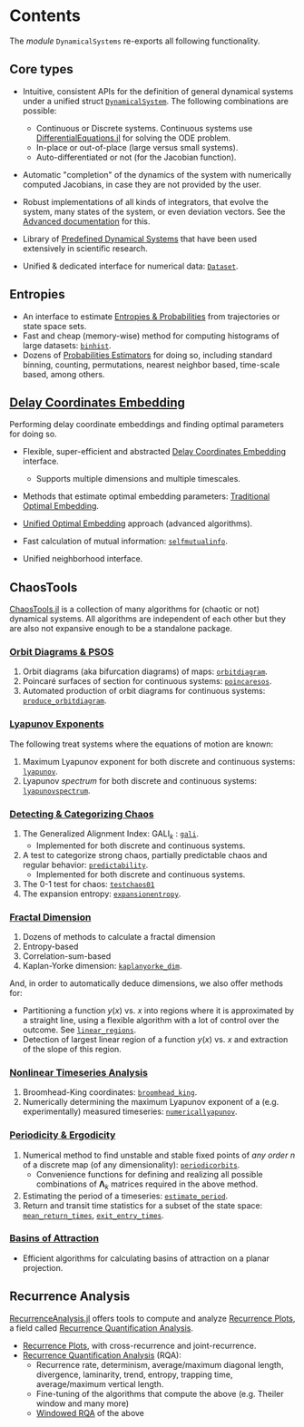 # Contents
The _module_ `DynamicalSystems` re-exports all following functionality.

## Core types
* Intuitive, consistent APIs for the definition of general dynamical systems under a unified struct [`DynamicalSystem`](@ref). The following combinations are possible:
  * Continuous or Discrete systems. Continuous systems use [DifferentialEquations.jl](https://diffeq.sciml.ai/latest/) for solving the ODE problem.
  * In-place or out-of-place (large versus small systems).
  * Auto-differentiated or not (for the Jacobian function).


* Automatic "completion" of the dynamics of the system with numerically computed Jacobians, in case they are not provided by the user.
* Robust implementations of all kinds of integrators, that evolve the system, many states of the system, or even deviation vectors. See the [Advanced documentation](@ref) for this.
* Library of [Predefined Dynamical Systems](@ref) that have been used extensively in scientific research.
* Unified & dedicated interface for numerical data: [`Dataset`](@ref).

## Entropies
* An interface to estimate [Entropies & Probabilities](@ref) from trajectories or state space sets.
* Fast and cheap (memory-wise) method for computing histograms of large datasets: [`binhist`](@ref).
* Dozens of [Probabilities Estimators](@ref) for doing so, including standard binning, counting, permutations, nearest neighbor based, time-scale based, among others.


## [Delay Coordinates Embedding](@ref)
Performing delay coordinate embeddings and finding optimal parameters for doing so.
* Flexible, super-efficient and abstracted [Delay Coordinates Embedding](@ref) interface.
    * Supports multiple dimensions and multiple timescales.

* Methods that estimate optimal embedding parameters: [Traditional Optimal Embedding](@ref).
* [Unified Optimal Embedding](@ref) approach (advanced algorithms).
* Fast calculation of mutual information: [`selfmutualinfo`](@ref).
* Unified neighborhood interface.

## ChaosTools
[ChaosTools.jl](https://github.com/JuliaDynamics/InteractiveChaos.jl) is a collection of many algorithms for (chaotic or not) dynamical systems.
All algorithms are independent of each other but they are also not expansive enough to be a standalone package.


### [Orbit Diagrams & PSOS](@ref)

1. Orbit diagrams (aka bifurcation diagrams) of maps: [`orbitdiagram`](@ref).
2. Poincaré surfaces of section for continuous systems: [`poincaresos`](@ref).
3. Automated production of orbit diagrams for continuous systems: [`produce_orbitdiagram`](@ref).

### [Lyapunov Exponents](@ref)

The following treat systems where the equations of motion are known:

1. Maximum Lyapunov exponent for both discrete and continuous systems: [`lyapunov`](@ref).
2. Lyapunov *spectrum* for both discrete and continuous systems: [`lyapunovspectrum`](@ref).

### [Detecting & Categorizing Chaos](@ref)

1. The Generalized Alignment Index: $\text{GALI}_k$ : [`gali`](@ref).
    * Implemented for both discrete and continuous systems.
2. A test to categorize strong chaos, partially predictable chaos and regular behavior: [`predictability`](@ref).
    * Implemented for both discrete and continuous systems.
1. The 0-1 test for chaos: [`testchaos01`](@ref)
1. The expansion entropy: [`expansionentropy`](@ref).

### [Fractal Dimension](@ref)

1. Dozens of methods to calculate a fractal dimension
1. Entropy-based
3. Correlation-sum-based
3. Kaplan-Yorke dimension: [`kaplanyorke_dim`](@ref).

And, in order to automatically deduce dimensions, we also offer methods for:

* Partitioning a function $y(x)$ vs. $x$ into regions where it is approximated by a straight line, using a flexible algorithm with a lot of control over the outcome. See [`linear_regions`](@ref).
* Detection of largest linear region of a function $y(x)$ vs. $x$ and extraction of the slope of this region.

### [Nonlinear Timeseries Analysis](@ref)

1. Broomhead-King coordinates: [`broomhead_king`](@ref).
3. Numerically determining the maximum Lyapunov exponent of a (e.g. experimentally) measured timeseries: [`numericallyapunov`](@ref).

### [Periodicity & Ergodicity](@ref)

1. Numerical method to find unstable and stable fixed points of *any order* $n$ of a discrete map (of any dimensionality): [`periodicorbits`](@ref).
    * Convenience functions for defining and realizing all possible combinations of $\mathbf{\Lambda}_k$ matrices required in the above method.
2. Estimating the period of a timeseries: [`estimate_period`](@ref).
3. Return and transit time statistics for a subset of the state space: [`mean_return_times`](@ref), [`exit_entry_times`](@ref).

### [Basins of Attraction](@ref)
* Efficient algorithms for calculating basins of attraction on a planar projection.

## Recurrence Analysis
[RecurrenceAnalysis.jl](https://github.com/JuliaDynamics/RecurrenceAnalysis.jl) offers tools to compute and analyze [Recurrence Plots](https://en.wikipedia.org/wiki/Recurrence_plot), a field called [Recurrence Quantification Analysis](https://en.wikipedia.org/wiki/Recurrence_quantification_analysis).

* [Recurrence Plots](@ref), with cross-recurrence and joint-recurrence.
* [Recurrence Quantification Analysis](@ref) (RQA):
  * Recurrence rate, determinism, average/maximum diagonal length, divergence, laminarity, trend, entropy, trapping time, average/maximum vertical length.
  * Fine-tuning of the algorithms that compute the above (e.g. Theiler window and many more)
  * [Windowed RQA](@ref) of the above

